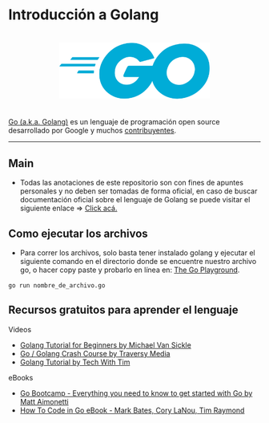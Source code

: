 # Introducción a Golang

<div align="center">
  	<img width="300" style="padding: 20px 10px;" src="./images/logo.png" alt="golang logo"/>
</div>

[Go (a.k.a. Golang)][go] es un lenguaje de programación open source desarrollado por Google y muchos [contribuyentes][contributors].

[contributors]: https://golang.org/CONTRIBUTORS
[go]: https://golang.org/

---

## Main

- Todas las anotaciones de este repositorio son con fines de apuntes personales y no deben ser tomadas de forma oficial, en caso de buscar documentación oficial sobre el lenguaje de Golang se puede visitar el siguiente enlace => [Click acá.](https://golang.org/doc/)

## Como ejecutar los archivos

- Para correr los archivos, solo basta tener instalado golang y ejecutar el siguiente comando en el directorio donde se encuentre nuestro archivo go, o hacer copy paste y probarlo en línea en: [The Go Playground](https://play.golang.org/).

```
go run nombre_de_archivo.go
```

## Recursos gratuitos para aprender el lenguaje

Videos

- [Golang Tutorial for Beginners by Michael Van Sickle](https://youtu.be/YS4e4q9oBaU)
- [Go / Golang Crash Course by Traversy Media](https://youtu.be/SqrbIlUwR0U)
- [Golang Tutorial by Tech With Tim](https://youtube.com/playlist?list=PLzMcBGfZo4-mtY_SE3HuzQJzuj4VlUG0q)

eBooks

- [Go Bootcamp - Everything you need to know to get started with Go by Matt Aimonetti](http://www.golangbootcamp.com/)
- [How To Code in Go eBook - Mark Bates, Cory LaNou, Tim Raymond](https://www.digitalocean.com/community/books/how-to-code-in-go-ebook)
